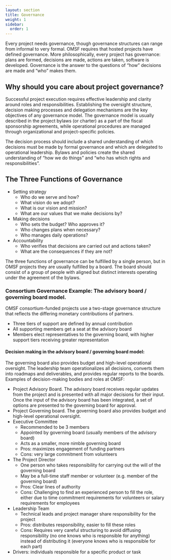 ```yaml
---
layout: section
title: Governance
weight: 1
sidebar:
  order: 1
---
```

Every project needs governance, though governance structures can range from informal to very formal. OMSF requires that hosted projects have defined governance. More philosophically, every project has governance: plans are formed, decisions are made, actions are taken, software is developed. Governance is the answer to the questions of “how” decisions are made and “who” makes them.

## Why should you care about project governance? 

Successful project execution requires effective leadership and clarity around roles and responsibilities. Establishing the oversight structure, decision making processes and delegation mechanisms are the key objectives of any governance model. The governance model is usually described in the project bylaws (or charter) as a part of the fiscal sponsorship agreements, while operational procedures are managed through organizational and project-specific policies.

The decision process should include a shared understanding of which decisions must be made by formal governance and which are delegated to operational leadership. Bylaws and policies create the shared understanding of “how we do things” and “who has which rights and responsibilities”.

## The Three Functions of Governance
* Setting strategy
  * Who do we serve and how?
  * What vision do we adopt?
  * What is our vision and mission?
  * What are our values that we make decisions by?
* Making decisions
  * Who sets the budget? Who approves it?
  * Who changes plans when necessary?
  * Who manages daily operations?
* Accountability
  * Who verifies that decisions are carried out and actions taken?
  * What are the consequences if they are not?

The three functions of governance can be fulfilled by a single person, but in OMSF projects they are usually fulfilled by a board. The board should consist of a group of people with aligned but distinct interests operating under the agreement of the bylaws.

### Consortium Governance Example: The advisory board / governing board model.

OMSF consortium-funded projects use a two-stage governance structure that reflects the differing monetary contributions of partners.
* Three tiers of support are defined by annual contribution
* All supporting members get a seat at the advisory board
* Members elect representatives to the governing board, with higher support tiers receiving greater representation

#### Decision making in the advisory board / governing board model:
 The governing board also provides budget and high-level operational oversight. 
The leadership team operationalizes all decisions, converts them into roadmaps and deliverables, and provides regular reports to the boards. 
Examples of decision-making bodies and roles at OMSF:
* Project Advisory Board. The advisory board receives regular updates from the project and is presented with all major decisions for their input. Once the input of the advisory board has been integrated, a set of options are presented to the governing board for approval.
* Project Governing board. The governing board also provides budget and high-level operational oversight. 
* Executive Committee
  * Recommended to be 3 members
  * Appointed by governing board (usually members of the advisory board)
  * Acts as a smaller, more nimble governing board
  * Pros: maximizes engagement of funding partners
  * Cons: very large commitment from volunteers
* The Project Director
  * One person who takes responsibility for carrying out the will of the governing board
  * May be a full-time staff member or volunteer (e.g. member of the governing board)
  * Pros: Clear lines of authority
  * Cons: Challenging to find an experienced person to fill the role, either due to time commitment requirements for volunteers or salary requirements for employees
* Leadership Team
  * Technical leads and project manager share responsibility for the project
  * Pros: distributes responsibility, easier to fill these roles
  * Cons: Requires very careful structuring to avoid diffusing responsibility (no one knows who is responsible for anything) instead of distributing it (everyone knows who is responsible for each part)
* Drivers: individuals responsible for a specific product or task

